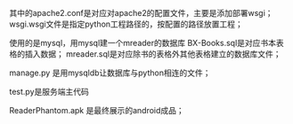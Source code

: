 其中的apache2.conf是对应对apache2的配置文件，主要是添加部署wsgi；
wsgi.wsgi文件是指定python工程路径的，按配置的路径放置工程；

使用的是mysql，用mysql建一个mreader的数据库
BX-Books.sql是对应书本表格的插入数据；
mreader.sql是对应除书的表格外其他表格建立的数据库文件；

manage.py 是用mysqldb让数据库与python相连的文件；

test.py是服务端主代码

ReaderPhantom.apk 是最终展示的android成品；
